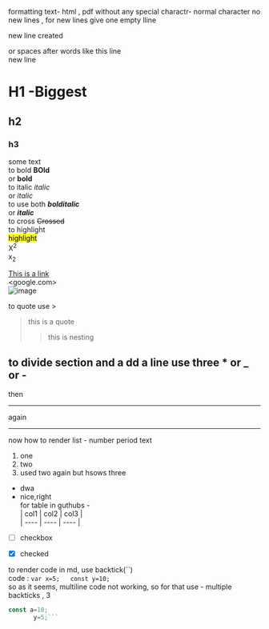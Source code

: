 formatting text- html , pdf
without any special charactr- normal character
no new lines , for new lines give one empty lline

new line created

or spaces after words like this line  
new line

# H1 -Biggest 
## h2
### h3
some text  
 to bold **BOld**  
 or __bold__     
 to italic *italic*   
 or _italic_  
 to use both ***bolditalic***  
 or  ___italic___  
 to cross ~~Crossed~~  
 to highlight   
 <mark> highlight </mark>  
 X<sup>2</sup>  
 x<sub>2</sub>   

 [This is a link](https://www.google.com)   
 <google.com>  
 ![image](google.com/assests/pic.jpg)  

 to quote use >  
 > this is a quote   
 >> this is nesting      

 to divide section and a dd a line use three * or _ or -  
 ---  
 then   
 ***  
 again   
 ___   
  
  now how to render list - number period text   
  1. one  
  2. two  
  2. used two again but hsows three  

  * dwa  
  * nice,right  
  for table in guthubs -  
  | col1 | col2 | col3 |  
  | ---- | ---- | ---- |  



- [ ] checkbox   
-[x] checked    




 to render code in md, use backtick(``)  
 code : `var x=5;  
 const y=10;`  
 so as it seems, multiline code not working, so for that use - multiple backticks , 3   
 ```js  
 const a=10;  
        y=5;```   


  
            


 